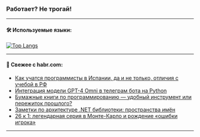 ### Работает? Не трогай!

---
<!--
#### 🛠️ Technical stack:

![Java](https://img.shields.io/badge/Java-informational?logo=Oracle&style=flat&logoColor=white&color=FF4500)
![Kotlin](https://img.shields.io/badge/Kotlin-informational?logo=Kotlin&style=flat&logoColor=white&color=774D97)
![TS](https://img.shields.io/badge/TypeScript-informational?logo=typeScript&style=flat&logoColor=black&color=017acc)
![Python](https://img.shields.io/badge/Python-informational?logo=Python&style=flat&logoColor=black&color=ffdd54) <br>
![Spring](https://img.shields.io/badge/Spring-informational?logo=Spring&style=flat&logoColor=white&color=6DB33F) 
![SpringBoot](https://img.shields.io/badge/SpringBoot-informational?logo=SpringBoot&style=flat&logoColor=white&color=6DB33F)
![Nest](https://img.shields.io/badge/NestJS-informational?logo=NestJS&style=flat&logoColor=white&color=E0234E) 
![NodeJS](https://img.shields.io/badge/NodeJS-informational?logo=node.js&style=flat&logoColor=white&color=70A760)<br>
![PostgreSQL](https://img.shields.io/badge/PostgreSQL-informational?logo=PostgreSQL&style=flat&logoColor=white&color=DAA520)
![MongoDB](https://img.shields.io/badge/MongoDB-informational?logo=MongoDB&style=flat&logoColor=white&color=870000)
![Apache](https://img.shields.io/badge/Apache-informational?logo=apache&style=flat&logoColor=white&color=f74e28)

___ 
-->

#### 🛠️ Используемые языки:

[![Top Langs](https://github-readme-stats-u2qms2cxw-advtsettinggmailcoms-projects.vercel.app/api/top-langs/?username=zloylis&langs_count=10&hide_title=true&title_color=e6edf3&size_weight=0.5&count_weight=0.5&layout=compact&hide_progress=true&hide_border=true&theme=dracula)](https://github.com/zloylis)

<!---


####  :octocat:&nbsp;&nbsp; Статистика:

![GitHub stats](https://github-readme-stats-u2qms2cxw-advtsettinggmailcoms-projects.vercel.app/api?username=zloylis&show_icons=true&hide_border=true&theme=dracula&title_color=e6edf3&include_all_commits=true&count_private=true&hide_rank=false&hide_title=true&rank_icon=github)
-->
---

#### 💬 Свежее с habr.com:

<!-- BLOG-POST-LIST:START -->
- [Как учатся программисты в Испании, да и не только, отличия с учебой в РФ](https://habr.com/ru/articles/836816/?utm_source=habrahabr&utm_medium=rss&utm_campaign=836816)
- [Интеграция модели GPT-4 Omni в телеграм бота на Python](https://habr.com/ru/companies/amvera/articles/836556/?utm_source=habrahabr&utm_medium=rss&utm_campaign=836556)
- [Бумажные книги по программированию — удобный инструмент или пережиток прошлого?](https://habr.com/ru/articles/831906/?utm_source=habrahabr&utm_medium=rss&utm_campaign=831906)
- [Заметки по архитектуре .NET библиотеки: пространства имён](https://habr.com/ru/articles/836790/?utm_source=habrahabr&utm_medium=rss&utm_campaign=836790)
- [26 к 1: легендарная серия в Монте-Карло и рождение «ошибки игрока»](https://habr.com/ru/articles/836788/?utm_source=habrahabr&utm_medium=rss&utm_campaign=836788)
<!-- BLOG-POST-LIST:END -->

---

